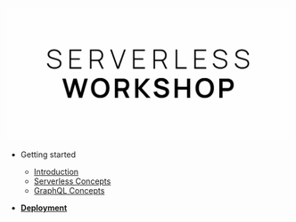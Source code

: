 <a href="/">
<p align="center">
  <img src="./resources/logo.jpg" />
</p>
</a>

- Getting started

  - [Introduction](introduction.md)
  - [Serverless Concepts](serverless-concepts.md)
  - [GraphQL Concepts](graphql-concepts.md)

- [**Deployment**](deploy.md)
